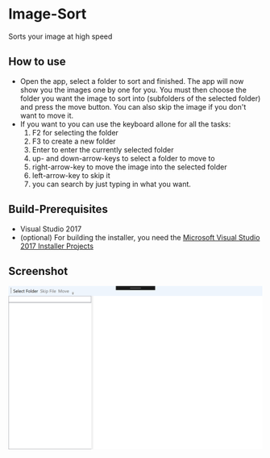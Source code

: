 # Image-Sort
Sorts your image at high speed

## How to use
* Open the app, select a folder to sort and finished. The app will now show you the images one by one for you. You must then choose the folder you want the image to sort into (subfolders of the selected folder) and press the move button. You can also skip the image if you don't want to move it.
* If you want to you can use the keyboard allone for all the tasks:
  1. F2 for selecting the folder
  2. F3 to create a new folder
  3. Enter to enter the currently selected folder
  4. up- and down-arrow-keys to select a folder to move to
  5. right-arrow-key to move the image into the selected folder
  6. left-arrow-key to skip it
  7. you can search by just typing in what you want.

## Build-Prerequisites
* Visual Studio 2017
* (optional) For building the installer, you need the [Microsoft Visual Studio 2017 Installer Projects](https://marketplace.visualstudio.com/items?itemName=VisualStudioProductTeam.MicrosoftVisualStudio2017InstallerProjects)

## Screenshot
![Screenshot of the UI of the image](https://github.com/Lolle2000la/Image-Sort/blob/master/ImageSort.png)
